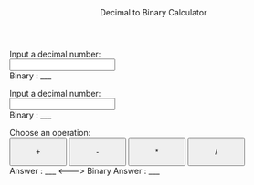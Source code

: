 <style>
    .button{
        width: 100px;
        height:50px;
    }
</style>
<div class="container bg-primary">
    <header class="pb-3 mb-4 border-bottom border-primary text-dark">
        <span class="fs-4">Decimal to Binary Calculator</span>
    </header>
    <form>
        <div class="form-group row">
            Input a decimal number:
            <div>
                <input oninput="convert('decimal', 'binaryfin')" type="text" class="decimal"  name="decimal" maxlength="16"><br>
            </div>
        </div>
        <div class="form-group row">
            Binary : <span id="binaryfin" >___</span>
        </div>
    </form>
    <form>
        <div class="form-group row">
            Input a decimal number:
            <div>
                <input oninput="convert('decimal2', 'binaryfin2')" type="text" class="decimal" name="decimal2" maxlength="16"><br>
            </div>
        </div>
        <div class="form-group row">
            Binary : <span id="binaryfin2" >___</span>
        </div>
    </form>
    <div class="form-group row">
        Choose an operation: <br>
        <button class="button" id="plus" onclick="add()">+</button>
        <button class="button" id="minus" onclick="subtract()">-</button>
        <button class="button" id="times" onclick="multiply()">*</button>
        <button class="button" id="slash" onclick="divide()">/</button>
        <br>
        Answer :  <span id="ans">___</span> <---> Binary Answer : <span id="binaryans" >___</span>
    </div>
</div>

<script>
    function add(){
        var array = document.getElementsByName('decimal');
        if (array[0].value.length != 0) {
            var decimal = parseInt(array[0].value);
            console.log("add:"+decimal);
        }
        var array2 = document.getElementsByName('decimal2');
        if (array2[0].value.length != 0) {
            var decimal2 = parseInt(array2[0].value);
            console.log("add:"+decimal2);
        }
        var added = parseInt(decimal) + parseInt(decimal2);
        console.log(added); 
        document.getElementById('ans').innerHTML = added;
        resultConvert(added);
    }
    function subtract(){
        var array = document.getElementsByName('decimal');
        if (array[0].value.length != 0) {
            var decimal = parseInt(array[0].value);
            console.log("add:"+decimal);
        }
        var array2 = document.getElementsByName('decimal2');
        if (array2[0].value.length != 0) {
            var decimal2 = parseInt(array2[0].value);
            console.log("add:"+decimal2);
        }
        var added = parseInt(decimal) - parseInt(decimal2);
        console.log(added); 
        document.getElementById('ans').innerHTML = added;
        resultConvert(added);
    }
    function multiply(){
        var array = document.getElementsByName('decimal');
        if (array[0].value.length != 0) {
            var decimal = parseInt(array[0].value);
            console.log("add:"+decimal);
        }
        var array2 = document.getElementsByName('decimal2');
        if (array2[0].value.length != 0) {
            var decimal2 = parseInt(array2[0].value);
            console.log("add:"+decimal2);
        }
        var added = parseInt(decimal) * parseInt(decimal2);
        console.log(added); 
        document.getElementById('ans').innerHTML = added;
        resultConvert(added);
    }
    function divide(){
        var array = document.getElementsByName('decimal');
        if (array[0].value.length != 0) {
            var decimal = parseInt(array[0].value);
            console.log("add:"+decimal);
        }
        var array2 = document.getElementsByName('decimal2');
        if (array2[0].value.length != 0) {
            var decimal2 = parseInt(array2[0].value);
            console.log("add:"+decimal2);
        }
        var added = parseInt(decimal) / parseInt(decimal2);
        console.log(added); 
        document.getElementById('ans').innerHTML = added;
        resultConvert(added);
    }
    function resultConvert(num){
        console.log(num);
        var binary = [];
        var rem;
        if (num == "0") {
                console.log("go");
                binary.unshift("0");
            }
            else {
                console.log("go");
                while (num != 0){
                    rem = num%2;
                    console.log(rem);
                    num = Math.floor(num/2)
                    binary.unshift(rem);
                }
            }
            const final = binary.join('');
            console.log("binarrr:"+final)
            document.getElementById('binaryans').innerHTML = final;  
    }
    function convert(named, binaryfin){
        console.log("start");
        var array = document.getElementsByName(named);
        console.log("arr:"+array);
        if (array[0].value.length != 0) {
            console.log("go");
            var binary = [];
            var decimal = parseInt(array[0].value)
            console.log("-----in:"+decimal);
            var rem;
            if (decimal == "0") {
                console.log("go");
                binary.unshift("0");
            }
            else if(parseInt(array[0].value)) {
                console.log("go");
                while (decimal != 0){
                    rem = decimal%2;
                    console.log(rem);
                    decimal = Math.floor(decimal/2)
                    binary.unshift(rem);
                }
            }
            const final = binary.join('');
           
            console.log("thing:"+binary);
            console.log("fin:"+final);
            console.log("name:"+binaryfin);
            document.getElementById(binaryfin).innerHTML = final;    
            console.log("bin:"+final);    
        }
    }

</script>